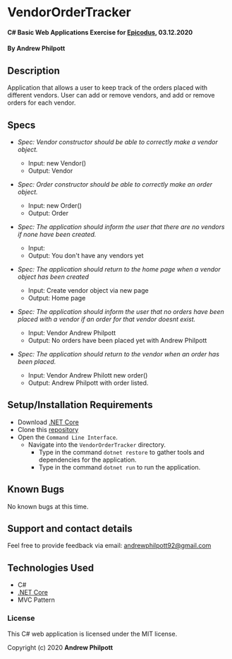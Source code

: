 # VendorOrderTracker

#### C# Basic Web Applications Exercise for [Epicodus](https://www.epicodus.com/), 03.12.2020

#### By **Andrew Philpott**

## Description

Application that allows a user to keep track of the orders placed with different vendors. User can add or remove vendors, and add or remove orders for each vendor.

## Specs

- _Spec: Vendor constructor should be able to correctly make a vendor object._

  - Input: new Vendor()
  - Output: Vendor

- _Spec: Order constructor should be able to correctly make an order object._

  - Input: new Order()
  - Output: Order

- _Spec: The application should inform the user that there are no vendors if none have been created._

  - Input:
  - Output: You don't have any vendors yet

- _Spec: The application should return to the home page when a vendor object has been created_

  - Input: Create vendor object via new page
  - Output: Home page

- _Spec: The application should inform the user that no orders have been placed with a vendor if an order for that vendor doesnt exist._

  - Input: Vendor Andrew Philpott
  - Output: No orders have been placed yet with Andrew Philpott

- _Spec: The application should return to the vendor when an order has been placed._

  - Input: Vendor Andrew Philott new order()
  - Output: Andrew Philpott with order listed.

## Setup/Installation Requirements

- Download [.NET Core](https://dotnet.microsoft.com/download/dotnet-core/)
- Clone this [repository](https://github.com/ayohana/anagram.git/)
- Open the `Command Line Interface`.
  - Navigate into the `VendorOrderTracker` directory.
    - Type in the command `dotnet restore` to gather tools and dependencies for the application.
    - Type in the command `dotnet run` to run the application.

## Known Bugs

No known bugs at this time.

## Support and contact details

Feel free to provide feedback via email: andrewphilpott92@gmail.com

## Technologies Used

- C#
- [.NET Core](https://dotnet.microsoft.com/download/dotnet-core/)
- MVC Pattern

### License

This C# web application is licensed under the MIT license.

Copyright (c) 2020 **Andrew Philpott**
